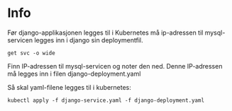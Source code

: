 # Info

Før django-applikasjonen legges til i Kubernetes må ip-adressen til mysql-servicen legges inn i django sin deploymentfil.

```
get svc -o wide
```

Finn IP-adressen til mysql-servicen og noter den ned. Denne IP-adressen må legges inn i filen django-deployment.yaml

Så skal yaml-filene legges til i kubernetes:

```
kubectl apply -f django-service.yaml -f django-deployment.yaml
```



